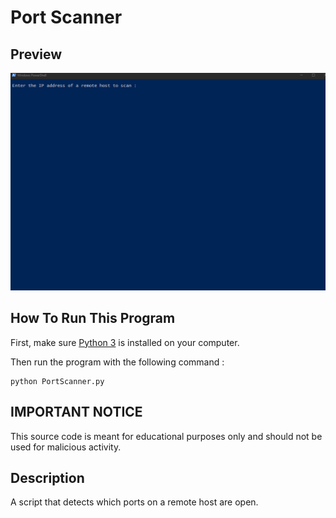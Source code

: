 # Port Scanner

## Preview

![](port-scanner-animation.gif)

## How To Run This Program

First, make sure [Python 3](https://www.python.org/downloads/) is installed on your computer.

Then run the program with the following command :

	python PortScanner.py
	
## IMPORTANT NOTICE

This source code is meant for educational purposes only and should not be used for malicious activity.

## Description

A script that detects which ports on a remote host are open.
